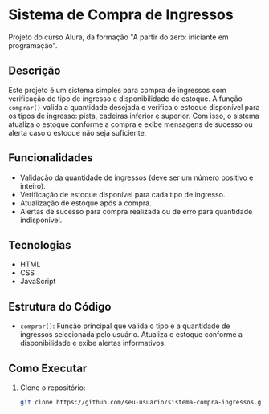 # Sistema de Compra de Ingressos

Projeto do curso Alura, da formação "A partir do zero: iniciante em programação".

## Descrição

Este projeto é um sistema simples para compra de ingressos com verificação de tipo de ingresso e disponibilidade de estoque. A função `comprar()` valida a quantidade desejada e verifica o estoque disponível para os tipos de ingresso: pista, cadeiras inferior e superior. Com isso, o sistema atualiza o estoque conforme a compra e exibe mensagens de sucesso ou alerta caso o estoque não seja suficiente.

## Funcionalidades

- Validação da quantidade de ingressos (deve ser um número positivo e inteiro).
- Verificação de estoque disponível para cada tipo de ingresso.
- Atualização de estoque após a compra.
- Alertas de sucesso para compra realizada ou de erro para quantidade indisponível.

## Tecnologias

- HTML
- CSS
- JavaScript

## Estrutura do Código

- `comprar()`: Função principal que valida o tipo e a quantidade de ingressos selecionada pelo usuário. Atualiza o estoque conforme a disponibilidade e exibe alertas informativos.

## Como Executar

1. Clone o repositório:
   ```bash
   git clone https://github.com/seu-usuario/sistema-compra-ingressos.git
